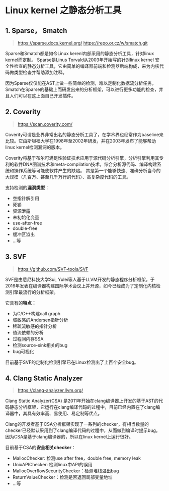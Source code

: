 # Linux kernel 之静态分析工具
## 1. Sparse， Smatch
>https://sparse.docs.kernel.org/
https://repo.or.cz/w/smatch.git

Sparse和Smatch都是如今Linux kerenl内部采用的静态分析工具，针对linux kernel而定制。
Sparse是Linus Torvald从2003年开始写的针对linux kernel 安全性检查的静态分析工具，它由简单的编译器前端和检测器后端构成，来为内核代码做类型检查并帮助添加注释。

因为Sparse仅仅能在AST上做一些简单的检测，难以定制化数据流分析任务，Smatch在Sparse的基础上而研发出来的分析框架，可以进行更多功能的检查，并且人们可以在这上面自己开发插件。



## 2. Coverity
>https://scan.coverity.com/

Coverity可谓是业界非常出名的静态分析工具了，在学术界也经常作为baseline来比较。它由斯坦福大学在1998年至2002年研发，并在2003年发布了能够帮助linux kernel检测漏洞的版本。

Coverity将基于布尔可满足性验证技术应用于源代码分析引擎，分析引擎利用其专利的软件DNA图谱技术和meta-compilation技术，综合分析源代码、编译构建系统和操作系统等可能使软件产生的缺陷。 其是第一个能够快速、准确分析当今的大规模（几百万、甚至几千万行的代码）、高复杂度代码的工具。

支持检测的**漏洞类型**：
- 空指针解引用
- 死锁
- 资源泄露
- 未初始化变量
- use-after-free
- double-free
- 缓冲区溢出
- ...等

## 3. SVF
>https://github.com/SVF-tools/SVF

SVF是由悉尼科技大学Sui, Yulei等人基于LLVM开发的静态程序分析框架，于2016年发表在编译器构建国际学术会议上并开源，如今已经成为了定制化内核检测引擎最流行的分析框架。

它具有的**特点：**
- 为C/C++构建call graph
- 域敏感的Andersen指针分析
- 稀疏流敏感的指针分析
- 值流依赖的分析
- 过程间内存SSA
- 检测source-sink相关的bug
- bug可视化

目前基于SVF的定制化检测引擎已在Linux检测出了上百个安全bug。

## 4. Clang Static Analyzer
>https://clang-analyzer.llvm.org/

Clang Static Analyzer(CSA) 是2011年开始在clang编译器上开发的基于AST的代码静态分析框架，它运行在clang编译代码的过程中，目前已经内置在了clang编译器中，其具有效率高、易使用、易定制等优点。

Clang的开发者基于CSA分析框架实现了一系列的checker，有相当数量的checker已经默认采用到了clang编译代码的过程中，从而做到编译时提示bug。因为CSA是基于clang编译器的，所以在linux kernel上运行很好。

目前基于CSA的**安全相关checker**：
- MallocChecker: 检测use after free，double free, memory leak
- UnixAPIChecker: 检测linux中API的误用
- MallocOverflowSecurityChecker：检测堆栈溢出bug
- ReturnValueChecker：检测是否返回局部变量地址
- ...等



